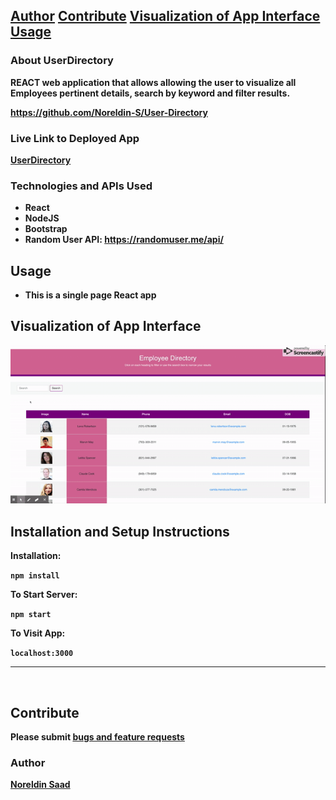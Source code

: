 [Author](#author)
<b />
[Contribute](#contribute)
<b/>
[Visualization of App Interface](#visualization-of-app-interface)
<b />
[Usage](#usage)
---

### About UserDirectory

REACT web application that allows allowing the user to visualize all Employees pertinent details, search by keyword and filter results.

https://github.com/Noreldin-S/User-Directory

### Live Link to Deployed App

[UserDirectory](https://emplodir.herokuapp.com/)

### Technologies and APIs Used

- React
- NodeJS
- Bootstrap
- Random User API: https://randomuser.me/api/

## Usage

- This is a single page React app

## Visualization of App Interface

![NightIn visualization](./public/React-App.gif)

## Installation and Setup Instructions

Installation:

`npm install`  

To Start Server:

`npm start`  

To Visit App:

`localhost:3000`  

---
​

## Contribute

Please submit [bugs and feature requests](https://github.com/Noreldin-S/User-Directory/issues/)



### Author

[Noreldin Saad](https://github.com/Noreldin-S/)

